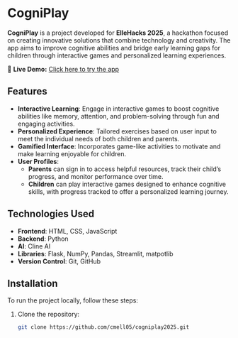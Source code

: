 # CogniPlay

**CogniPlay** is a project developed for **ElleHacks 2025**, a hackathon focused on creating innovative solutions that combine technology and creativity. The app aims to improve cognitive abilities and bridge early learning gaps for children through interactive games and personalized learning experiences.

🚀 **Live Demo:** [Click here to try the app](https://cogniplay-2025.streamlit.app/)


## Features

- **Interactive Learning**: Engage in interactive games to boost cognitive abilities like memory, attention, and problem-solving through fun and engaging activities.
- **Personalized Experience**: Tailored exercises based on user input to meet the individual needs of both children and parents.
- **Gamified Interface**: Incorporates game-like activities to motivate and make learning enjoyable for children.
- **User Profiles**: 
  - **Parents** can sign in to access helpful resources, track their child’s progress, and monitor performance over time.
  - **Children** can play interactive games designed to enhance cognitive skills, with progress tracked to offer a personalized learning journey.

## Technologies Used

- **Frontend**: HTML, CSS, JavaScript
- **Backend**: Python
- **AI**: Cline AI
- **Libraries**: Flask, NumPy, Pandas, Streamlit, matpotlib
- **Version Control**: Git, GitHub


## Installation

To run the project locally, follow these steps:

1. Clone the repository:
   ```bash
   git clone https://github.com/cmell05/cogniplay2025.git
  
